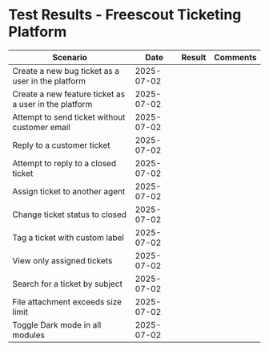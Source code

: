 # Test Results - Freescout Ticketing Platform

| Scenario                                                | Date       | Result | Comments                 |
|---------------------------------------------------------|------------|--------|--------------------------|
| Create a new bug ticket as a user in the platform       | 2025-07-02 |        |                          |
| Create a new feature ticket as a user in the platform   | 2025-07-02 |        |                          |
| Attempt to send ticket without customer email           | 2025-07-02 |        |                          |
| Reply to a customer ticket                              | 2025-07-02 |        |                          |
| Attempt to reply to a closed ticket                     | 2025-07-02 |        |                          |
| Assign ticket to another agent                          | 2025-07-02 |        |                          |
| Change ticket status to closed                          | 2025-07-02 |        |                          |
| Tag a ticket with custom label                          | 2025-07-02 |        |                          |
| View only assigned tickets                              | 2025-07-02 |        |                          |
| Search for a ticket by subject                          | 2025-07-02 |        |                          |
| File attachment exceeds size limit                      | 2025-07-02 |        |                          |
| Toggle Dark mode in all modules                         | 2025-07-02 |        |                          |





